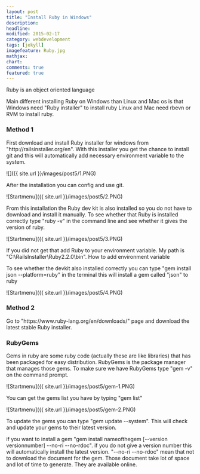 ```yaml
---
layout: post
title: "Install Ruby in Windows"
description: 
headline: 
modified: 2015-02-17
category: webdevelopment
tags: [jekyll]
imagefeature: Ruby.jpg
mathjax: 
chart: 
comments: true
featured: true
---
```




Ruby is an object oriented language

Main different installing Ruby on Windows than Linux and Mac os is that Windows need "Ruby installer" to install ruby Linux and Mac need rbevn or RVM to install ruby.
<h3>
Method 1
</h3>
First download and install Ruby installer for windows from "http://railsinstaller.org/en".
With this installer you get the chance to install git and this will automatically add  necessary  environment variable to the system. 

![]({{ site.url }}/images/post5/1.PNG) 

After the installation you can config and use git. 

![Startmenu]({{ site.url }}/images/post5/2.PNG) 

From this installation the Ruby dev kit is also installed so you do not have to download and install it manually. 
To see whether that Ruby is installed correctly type "ruby -v" in the command line and see whether it gives the version of ruby. 

![Startmenu]({{ site.url }}/images/post5/3.PNG) 

If you did not get that add Ruby to your environment  variable. My path is "C:\RailsInstaller\Ruby2.2.0\bin". How to add environment variable

To see whether the devkit also installed correctly you can type 
"gem install json --platform=ruby" in the terminal this will install a gem called "json"  to ruby

![Startmenu]({{ site.url }}/images/post5/4.PNG) 
<h3>
Method 2
</h3>
Go to "https://www.ruby-lang.org/en/downloads/" page and download the latest stable Ruby installer.

<h3>
RubyGems</h3>
Gems in ruby are some ruby code (actually these are like libraries) that has been packaged for easy distribution. RubyGems is the package manager that manages those gems.
To make sure we have RubyGems type "gem -v" on the command prompt.

![Startmenu]({{ site.url }}/images/post5/gem-1.PNG)  

You can get the gems list you have by typing "gem list"

![Startmenu]({{ site.url }}/images/post5/gem-2.PNG) 

To update the gems you can type "gem update --system". This will check and update your gems to their latest version.

if you want to install a gem "gem install nameofthegem [--version versionnumber] --no-ri --no-rdoc".
if you do not give a version number this will automatically install the latest version. "--no-ri --no-rdoc" mean that not to download the document for the gem. Those document take lot of space and lot of time to generate. They are available online. 


